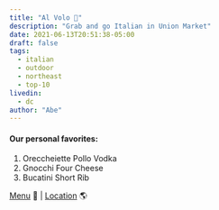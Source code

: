 ```yaml
---
title: "Al Volo 🍝"
description: "Grab and go Italian in Union Market"
date: 2021-06-13T20:51:38-05:00
draft: false
tags:
  - italian
  - outdoor
  - northeast
  - top-10
livedin:
  - dc
author: "Abe"
---
```


#### Our personal favorites:

1. Oreccheiette Pollo Vodka
2. Gnocchi Four Cheese
3. Bucatini Short Rib

[Menu](https://osteriaalvolodc.com/menus/) 📖  |  [Location](https://maps.app.goo.gl/BBMvx5f3ASuggFNo7) 🌎
